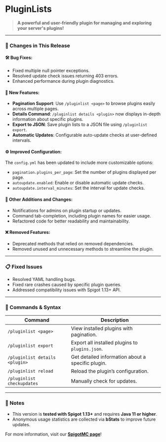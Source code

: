 # **PluginLists**  
> **A powerful and user-friendly plugin for managing and exploring your server's plugins!**  

---

### **🚀 Changes in This Release**  

#### **🛠️ Bug Fixes:**  
- Fixed multiple null pointer exceptions.  
- Resolved update check issues returning 403 errors.  
- Enhanced performance during plugin diagnostics.  

#### **🌟 New Features:**  
- **Pagination Support**: Use `/pluginlist <page>` to browse plugins easily across multiple pages.  
- **Details Command**: `/pluginlist details <plugin>` now displays in-depth information about specific plugins.  
- **Export to JSON**: Save plugin lists to a JSON file using `/pluginlist export`.  
- **Automatic Updates**: Configurable auto-update checks at user-defined intervals.  

#### **⚙️ Improved Configuration:**  
The `config.yml` has been updated to include more customizable options:  
- `pagination.plugins_per_page`: Set the number of plugins displayed per page.  
- `autoupdate.enabled`: Enable or disable automatic update checks.  
- `autoupdate.interval_minutes`: Set the interval for update checks.  

#### **🔄 Other Additions and Changes:**  
- Notifications for admins on plugin startup or updates.  
- Command tab-completion, including plugin names for easier usage.  
- Refactored code for better readability and maintainability.  

#### **❌ Removed Features:**  
- Deprecated methods that relied on removed dependencies.  
- Removed unused and unnecessary methods to streamline the plugin.  

---

### **📋 Fixed Issues**  
- Resolved YAML handling bugs.  
- Fixed rare crashes caused by specific plugin queries.  
- Addressed compatibility issues with Spigot 1.13+ API.  

---

### **📖 Commands & Syntax**  

| **Command**                      | **Description**                                                                 |
|----------------------------------|---------------------------------------------------------------------------------|
| `/pluginlist <page>`             | View installed plugins with pagination.                                         |
| `/pluginlist export`             | Export all installed plugins to `plugins.json`.                                |
| `/pluginlist details <plugin>`   | Get detailed information about a specific plugin.                              |
| `/pluginlist reload`             | Reload the plugin’s configuration.                                             |
| `/pluginlist checkupdates`       | Manually check for updates.                                                    |

---

### **📌 Notes**  
- This version is **tested with Spigot 1.13+** and requires **Java 11 or higher**.  
- Anonymous usage statistics are collected via **bStats** to improve future updates.  

For more information, visit our **[SpigotMC page]([https://www.spigotmc.org/](https://www.spigotmc.org/resources/pluginlists-view-and-manage-your-servers-installed-plugins-with-ease.122125/))**!  

